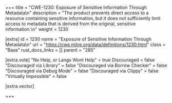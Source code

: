 +++
title = "CWE-1230: Exposure of Sensitive Information Through Metadata\n"
description = "The product prevents direct access to a resource containing sensitive information, but it does not sufficiently limit access to metadata that is derived from the original, sensitive information.\n"
weight = 1230

[extra]
id = 1230
name = "Exposure of Sensitive Information Through Metadata\n"
url = "https://cwe.mitre.org/data/definitions/1230.html"
class = "Base"
rust_docs_links = []
parent = "285"

[extra.vote]
"No Help, or Langs Wont Help" = true
Discouraged = false
"Discouraged via Library" = false
"Discouraged via Borrow Checker" = false
"Discouraged via Debug Mode" = false
"Discouraged via Clippy" = false
"Virtually Impossible" = false

[extra.vector]

+++